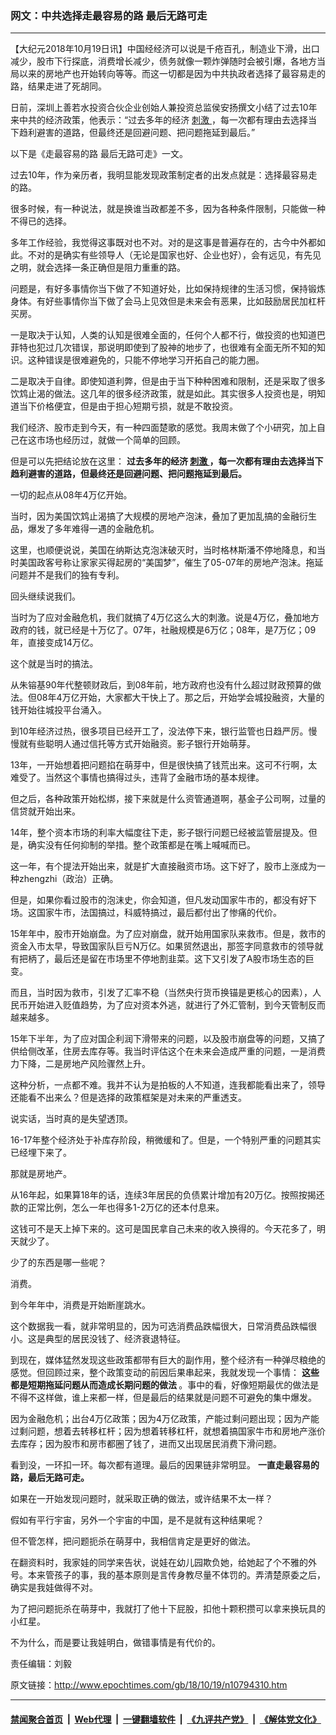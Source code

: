 ### 网文：中共选择走最容易的路 最后无路可走
------------------------

<p>
 【大纪元2018年10月19日讯】中国经经济可以说是千疮百孔，制造业下滑，出口减少，股市下行探底，消费增长减少，债务就像一颗炸弹随时会被引爆，各地方当局以来的房地产也开始转向等等。而这一切都是因为中共执政者选择了最容易走的路，结果走进了死胡同。
</p>
<p>
 日前，深圳上善若水投资合伙企业创始人兼投资总监侯安扬撰文小结了过去10年来中共的经济政策，他表示：“过去多年的经济
 <a href="http://www.epochtimes.com/gb/tag/%E5%88%BA%E6%BF%80.html">
  刺激
 </a>
 ，每一次都有理由去选择当下趋利避害的道路，但最终还是回避问题、把问题拖延到最后。”
</p>
<p>
 以下是《走最容易的路 最后无路可走》一文。
</p>
<p>
 过去10年，作为亲历者，我明显能发现政策制定者的出发点就是：选择最容易走的路。
</p>
<p>
 很多时候，有一种说法，就是换谁当政都差不多，因为各种条件限制，只能做一种不得已的选择。
</p>
<p>
 多年工作经验，我觉得这事既对也不对。对的是这事是普遍存在的，古今中外都如此。不对的是确实有些领导人（无论是国家也好、企业也好），会有远见，有先见之明，就会选择一条正确但是阻力重重的路。
</p>
<p>
 问题是，有好多事情你当下做了不知道好处，比如保持规律的生活习惯，保持锻炼身体。有好些事情你当下做了会马上见效但是未来会有恶果，比如鼓励居民加杠杆买房。
</p>
<p>
 一是取决于认知，人类的认知是很难全面的，任何个人都不行，做投资的也知道巴菲特也犯过几次错误，那说明即使到了股神的地步了，也很难有全面无所不知的知识。这种错误是很难避免的，只能不停地学习开拓自己的能力圈。
</p>
<p>
 二是取决于自律。即使知道利弊，但是由于当下种种困难和限制，还是采取了很多饮鸩止渴的做法。这几年的很多经济政策，就是如此。其实很多人投资也是，明知道当下价格便宜，但是由于担心短期亏损，就是不敢投资。
</p>
<p>
 我们经济、股市走到今天，有一种四面楚歌的感觉。我周末做了个小研究，加上自己在这市场也经历过，就做一个简单的回顾。
</p>
<p>
 但是可以先把结论放在这里：
 <strong>
  过去多年的经济
  <a href="http://www.epochtimes.com/gb/tag/%E5%88%BA%E6%BF%80.html">
   刺激
  </a>
  ，每一次都有理由去选择当下趋利避害的道路，但最终还是回避问题、把问题拖延到最后。
 </strong>
</p>
<p>
 一切的起点从08年4万亿开始。
</p>
<p>
 当时，因为美国饮鸩止渴搞了大规模的房地产泡沫，叠加了更加乱搞的金融衍生品，爆发了多年难得一遇的金融危机。
</p>
<p>
 这里，也顺便说说，美国在纳斯达克泡沫破灭时，当时格林斯潘不停地降息，和当时美国政客号称让家家买得起房的“美国梦”，催生了05-07年的房地产泡沫。拖延问题并不是我们的独有专利。
</p>
<p>
 回头继续说我们。
</p>
<p>
 当时为了应对金融危机，我们就搞了4万亿这么大的刺激。说是4万亿，叠加地方政府的钱，就已经是十万亿了。07年，社融规模是6万亿；08年，是7万亿；09年，直接变成14万亿。
</p>
<p>
 这个就是当时的搞法。
</p>
<p>
 从朱镕基90年代整顿财政后，到08年前，地方政府也没有什么超过财政预算的做法。但08年4万亿开始，大家都大干快上了。那之后，开始学会城投融资，大量的钱开始往城投平台涌入。
</p>
<p>
 到10年经济过热，很多项目已经开工了，没法停下来，银行监管也日趋严厉。慢慢就有些聪明人通过信托等方式开始融资。影子银行开始萌芽。
</p>
<p>
 13年，一开始想着把问题掐在萌芽中，但是很快搞了钱荒出来。这可不行啊，太难受了。当然这个事情也搞得过头，违背了金融市场的基本规律。
</p>
<p>
 但之后，各种政策开始松绑，接下来就是什么资管通道啊，基金子公司啊，过量的信贷就开始出来。
</p>
<p>
 14年，整个资本市场的利率大幅度往下走，影子银行问题已经被监管层提及。但是，确实没有任何抑制的举措。整个政策都是在嘴上喊喊而已。
</p>
<p>
 这一年，有个提法开始出来，就是扩大直接融资市场。这下好了，股市上涨成为一种zhengzhi（政治）正确。
</p>
<p>
 但是，如果你看过股市的泡沫史，你会知道，但凡发动国家牛市的，都没有好下场。这国家牛市，法国搞过，科威特搞过，最后都付出了惨痛的代价。
</p>
<p>
 15年年中，股市开始崩盘。为了应对崩盘，就开始用国家队来救市。但是，救市的资金入市太早，导致国家队巨亏N万亿。如果贸然退出，那签字同意救市的领导就有把柄了，最后还是留在市场里不停地割韭菜。这下又引发了A股市场生态的巨变。
</p>
<p>
 而且，当时因为救市，引发了汇率不稳（当然央行货币换锚是更核心的因素），人民币开始进入贬值趋势，为了应对资本外逃，就进行了外汇管制，到今天管制反而越来越多。
</p>
<p>
 15年下半年，为了应对国企利润下滑带来的问题，以及股市崩盘等的问题，又搞了供给侧改革，住房去库存等。我当时评估这个在未来会造成严重的问题，一是消费力下降，二是房地产风险骤然上升。
</p>
<p>
 这种分析，一点都不难。我并不认为是拍板的人不知道，连我都能看出来了，领导还能看不出来么？但是选择的政策框架是对未来的严重透支。
</p>
<p>
 说实话，当时真的是失望透顶。
</p>
<p>
 16-17年整个经济处于补库存阶段，稍微缓和了。但是，一个特别严重的问题其实已经埋下来了。
</p>
<p>
 那就是房地产。
</p>
<p>
 从16年起，如果算18年的话，连续3年居民的负债累计增加有20万亿。按照按揭还款的正常比例，怎么一年也得多1-2万亿的还本付息来。
</p>
<p>
 这钱可不是天上掉下来的。这可是国民拿自己未来的收入换得的。今天花多了，明天就少了。
</p>
<p>
 少了的东西是哪一些呢？
</p>
<p>
 消费。
</p>
<p>
 到今年年中，消费是开始断崖跳水。
</p>
<p>
 这个数据我一看，就非常明显的，因为可选消费品跌幅很大，日常消费品跌幅很小。这是典型的居民没钱了、经济衰退特征。
</p>
<p>
 到现在，媒体猛然发现这些政策都带有巨大的副作用，整个经济有一种弹尽粮绝的感觉。但回顾过来，整个政策变动的前因后果串起来，我就发现一个事情：
 <strong>
  这些都是短期拖延问题从而造成长期问题的做法
 </strong>
 。事中的看，好像短期最优的做法是不得不这样做，谁上来都一样，但是最后的结果就是问题不可避免的集中爆发。
</p>
<p>
 因为金融危机；出台4万亿政策；因为4万亿政策，产能过剩问题出现；因为产能过剩问题，想着去转移杠杆；因为想着转移杠杆，就想着搞国家牛市和房地产涨价去库存；因为股市和房市都圈了钱了，进而又出现居民消费下滑问题。
</p>
<p>
 看到没，一环扣一环。每次都有道理。最后的因果链非常明显。
 <strong>
  一直走最容易的路，最后无路可走。
 </strong>
</p>
<p>
 如果在一开始发现问题时，就采取正确的做法，或许结果不太一样？
</p>
<p>
 假如有平行宇宙，另外一个宇宙的中国，是不是就有这种结果呢？
</p>
<p>
 但不管怎样，把问题扼杀在萌芽中，我相信肯定是更好的做法。
</p>
<p>
 在翻资料时，我家娃的同学来告状，说娃在幼儿园欺负她，给她起了个不雅的外号。本来管孩子的事，我的基本原则是言传身教尽量不体罚的。弄清楚原委之后，确实是我娃做得不对。
</p>
<p>
 为了把问题扼杀在萌芽中，我就打了他十下屁股，扣他十颗积攒可以拿来换玩具的小红星。
</p>
<p>
 不为什么，而是要让我娃明白，做错事情是有代价的。
</p>
<p>
 责任编辑：刘毅
</p>

原文链接：http://www.epochtimes.com/gb/18/10/19/n10794310.htm


------------------------
#### [禁闻聚合首页](https://github.com/gfw-breaker/banned-news/blob/master/README.md) &nbsp;|&nbsp; [Web代理](https://github.com/gfw-breaker/open-proxy/blob/master/README.md) &nbsp;|&nbsp; [一键翻墙软件](https://github.com/gfw-breaker/nogfw/blob/master/README.md) &nbsp;|&nbsp; [《九评共产党》](https://github.com/gfw-breaker/9ping.md/blob/master/README.md#九评之一评共产党是什么) &nbsp;|&nbsp; [《解体党文化》](https://github.com/gfw-breaker/jtdwh.md/blob/master/README.md#绪论)